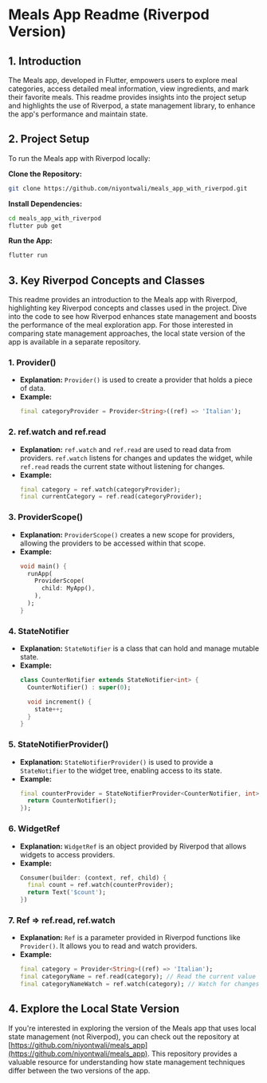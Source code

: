 # Meals App Readme (Riverpod Version)

## 1. Introduction

The Meals app, developed in Flutter, empowers users to explore meal categories, access detailed meal information, view ingredients, and mark their favorite meals. This readme provides insights into the project setup and highlights the use of Riverpod, a state management library, to enhance the app's performance and maintain state.

## 2. Project Setup

To run the Meals app with Riverpod locally:

**Clone the Repository:**
```bash
git clone https://github.com/niyontwali/meals_app_with_riverpod.git
```

**Install Dependencies:**
```bash
cd meals_app_with_riverpod
flutter pub get
```

**Run the App:**
```bash
flutter run
```

## 3. Key Riverpod Concepts and Classes

This readme provides an introduction to the Meals app with Riverpod, highlighting key Riverpod concepts and classes used in the project. Dive into the code to see how Riverpod enhances state management and boosts the performance of the meal exploration app. For those interested in comparing state management approaches, the local state version of the app is available in a separate repository.

### 1. Provider()
- **Explanation:** `Provider()` is used to create a provider that holds a piece of data.
- **Example:**
   ```dart
   final categoryProvider = Provider<String>((ref) => 'Italian');
   ```

### 2. ref.watch and ref.read
- **Explanation:** `ref.watch` and `ref.read` are used to read data from providers. `ref.watch` listens for changes and updates the widget, while `ref.read` reads the current state without listening for changes.
- **Example:**
   ```dart
   final category = ref.watch(categoryProvider);
   final currentCategory = ref.read(categoryProvider);
   ```

### 3. ProviderScope()
- **Explanation:** `ProviderScope()` creates a new scope for providers, allowing the providers to be accessed within that scope.
- **Example:**
   ```dart
   void main() {
     runApp(
       ProviderScope(
         child: MyApp(),
       ),
     );
   }
   ```

### 4. StateNotifier
- **Explanation:** `StateNotifier` is a class that can hold and manage mutable state.
- **Example:**
   ```dart
   class CounterNotifier extends StateNotifier<int> {
     CounterNotifier() : super(0);

     void increment() {
       state++;
     }
   }
   ```

### 5. StateNotifierProvider()
- **Explanation:** `StateNotifierProvider()` is used to provide a `StateNotifier` to the widget tree, enabling access to its state.
- **Example:**
   ```dart
   final counterProvider = StateNotifierProvider<CounterNotifier, int>((ref) {
     return CounterNotifier();
   });
   ```

### 6. WidgetRef
- **Explanation:** `WidgetRef` is an object provided by Riverpod that allows widgets to access providers.
- **Example:**
   ```dart
   Consumer(builder: (context, ref, child) {
     final count = ref.watch(counterProvider);
     return Text('$count');
   })
   ```

### 7. Ref => ref.read, ref.watch
- **Explanation:** `Ref` is a parameter provided in Riverpod functions like `Provider()`. It allows you to read and watch providers.
- **Example:**
   ```dart
   final category = Provider<String>((ref) => 'Italian');
   final categoryName = ref.read(category); // Read the current value
   final categoryNameWatch = ref.watch(category); // Watch for changes
   ```

## 4. Explore the Local State Version

If you're interested in exploring the version of the Meals app that uses local state management (not Riverpod), you can check out the repository at [https://github.com/niyontwali/meals_app](https://github.com/niyontwali/meals_app). This repository provides a valuable resource for understanding how state management techniques differ between the two versions of the app.